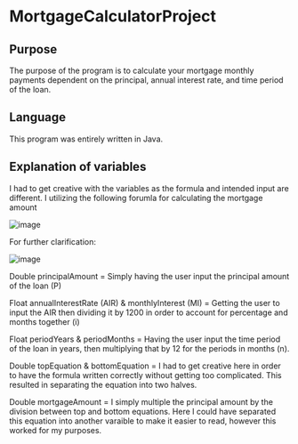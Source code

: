 # MortgageCalculatorProject

## Purpose
The purpose of the program is to calculate your mortgage monthly payments dependent on the principal, 
annual interest rate, and time period of the loan.

## Language
This program was entirely written in Java.

## Explanation of variables
I had to get creative with the variables as the formula and intended input are different.
I utilizing the following forumla for calculating the mortgage amount 

![image](https://user-images.githubusercontent.com/104124602/231062720-f0f94dc9-13b8-4b1f-8fdf-fb8e3a977ad5.png)


For further clarification: 

![image](https://user-images.githubusercontent.com/104124602/231062419-8b87eb78-71aa-4769-ab25-33a1d272f075.png)

Double principalAmount = Simply having the user input the principal amount of the loan (P)

Float annualInterestRate (AIR) & monthlyInterest (MI) = Getting the user to input the AIR then dividing it by 1200
in order to account for percentage and months together (i)

Float periodYears & periodMonths = Having the user input the time period of the loan in years, then multiplying that by 12 for the periods in months (n).

Double topEquation & bottomEquation = I had to get creative here in order to have the formula written correctly without getting too complicated.
This resulted in separating the equation into two halves.

Double mortgageAmount = I simply multiple the principal amount by the division between top and bottom equations.
Here I could have separated this equation into another varaible to make it easier to read, however this worked for my purposes.
